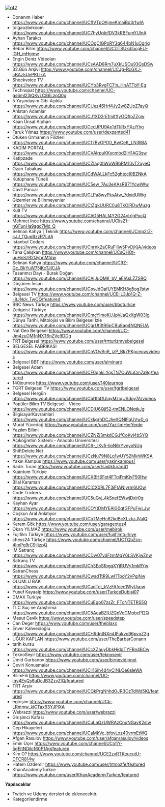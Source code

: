 

<a href="#"><img src="https://i.ibb.co/cNrVPK4/r42.png" alt="r42" border="0"></a>

- Donanım Haber 
https://www.youtube.com/channel/UCfIVTpOAjmeKmaiBd3rfwlA
- tolgaozbekcom
https://www.youtube.com/channel/UC7hyUqIcfDV3kRBFumYUlnA
- Ayhan Tarakcı 
https://www.youtube.com/channel/UCOgCIGPoRY3q644bN1uOg4g
- Bebar Bilim
https://www.youtube.com/channel/UCDTSUkdlbcgEU-IGH_mHgmw
- Engin Deniz Videoları 
https://www.youtube.com/channel/UCsAAD8Rm7uXkUSOu93QsDSw
- 32.Gün Arşivi 
https://www.youtube.com/channel/UCJg-RcGXJ-cBAz5UePKLlkA
- Shockvoice TV 
https://www.youtube.com/channel/UCYb3RvgFC7In_HnATTbY-Eg
- Technopat 
https://www.youtube.com/channel/UC-gs6ml23jQKvLC86LzpQ0g
- 5 Yaşındayım Gibi Açıkla
https://www.youtube.com/channel/UCUez46Hrf4Jy2w8ZUoZ7ayQ
- Anlatan Adamlar 
https://www.youtube.com/channel/UCJ1XD2rEfmifXyOQflpZZgw
- Kaan Ünsal Alphan 
https://www.youtube.com/channel/UCcdJPU9Ax1dTIiRxYXziYhg
- Faruk Yılmaz 
https://www.youtube.com/user/dexpanted41
- Ötüken Ormanının Filizleri
https://www.youtube.com/channel/UC17ByOPG0_BwCeK_LN3IlBA
- KADİM PORTAL
https://www.youtube.com/channel/UCVAlrpuKKsqmbd2lH1AG3sw
- Katipzade
https://www.youtube.com/channel/UCZIaq0hWuWBbRM10vT2uyeQ
- Ozan Tabakası
https://www.youtube.com/channel/UCdWALLkFc52ghtccl0BZNkA
- Kütüphane Tüneli
https://www.youtube.com/channel/UC5ew_7Au3eKAsRB71YcwiWw
- Cavit Pancar 
https://www.youtube.com/channel/UCLPa8wyPksAtw_7dxidUWig
- Gizemler ve Bilinmeyenler 
https://www.youtube.com/channel/UCtZgkUURC0u8TkOlRDwMuzg
- Kült TV 
https://www.youtube.com/channel/UCAG5HALf4Y2G24ytrlgPocQ
- Mehmet Ince
https://www.youtube.com/channel/UClis21-nGFunHa9agc7Md_Q
- Selman Kahya | Teknik
https://www.youtube.com/channel/UCmp2rZ-cJJ_TQupBzzR7LdA
- Istanbul Coders
https://www.youtube.com/channel/UCnrnk2aCRuFillw5PvDjKjA/videos
- Taha Çalışkan
https://www.youtube.com/channel/UCsQHOt-uuHvSzR2QyhnMfdw
- Selman Kahya 
https://www.youtube.com/channel/UC9Z-Gc_BkYuW75jKcTJICJA
- Tasarımcı Dayı - Burak Doğan
https://www.youtube.com/channel/UCAjJuQMK_bV_eElAsLZZSRQ
- Düşünen İnsan
https://www.youtube.com/channel/UCpvJdOafUYEMKH8g5og7ptw
- Belgesel TV
https://www.youtube.com/channel/UCE-L3Jp1Q-Z--8JNck_TwOQ/featured
- BBC News Türkçe
https://www.youtube.com/user/bbcturkce
- Zeitgeist Türkiye
https://www.youtube.com/channel/UCmcYlmoKUJpVJaQxXgW03Ig
- Dünya Tarihi, Mitolojisi ve Bilim Belgesel İzle
https://www.youtube.com/channel/UCgrUt3tR6pCBu8ag4NQNEUA
- Nat Geo Belgesel
https://www.youtube.com/channel/UC-Jm4zuOM1nNXT6nZVe9DDg
- TRT Belgesel 
https://www.youtube.com/user/trtturizmvebelgesel
- BELGESEL FABRİKASI
https://www.youtube.com/channel/UCnVOvBnR_jzP_Bk7PKpceow/videos
- Belgesel BBT
https://www.youtube.com/user/alminaro
- Belgesel Adam 
https://www.youtube.com/channel/UCF0qhkLYqsTN7OuWuCm7a9g/featured
- 140journos 
https://www.youtube.com/user/140journos
- TGRT Belgesel TV
https://www.youtube.com/user/tgrtbelgesel
- Belgesel Hergün
https://www.youtube.com/channel/UCbI1tI4fUIqyMziqUSdoy7A/videos
- Popüler Bilim TV Belgesel - Video
https://www.youtube.com/channel/UCDIU6Qjl52-tmENLONqtkJg
- BilgisayarKavramlari
https://www.youtube.com/channel/UCkkgrhDCJheXQNIFqUVw0_g
- Murat Yücedağ
https://www.youtube.com/user/YazilimHerYerde
- Yazılım Bilimi
https://www.youtube.com/channel/UCZNZj3mkdCGJfCoKyl4bSYQ
- Açıköğretim Sistemi - Anadolu Üniversitesi 
https://www.youtube.com/channel/UC6-_IKv5-IipN6rYvnyoNUg
- ShiftDelete.Net 
https://www.youtube.com/channel/UCzNu79N8Lq1wUY52MkhWKSA
- Yakın Kampüs
https://www.youtube.com/user/yakinkampus1
- Sadık Turan
https://www.youtube.com/user/sadikturan41
- Kuantum Türkiye
https://www.youtube.com/channel/UCXBH6Fot4FTqiFmKjyF50Hw
- Bilal Karaman
https://www.youtube.com/channel/UCICX0RL7F3iFtANIyrm6UOw
- Code Trickers
https://www.youtube.com/channel/UC5uGvj_4kSnefEWwjDxlr0g
- Kayhan Ayar
https://www.youtube.com/channel/UCOYtDMYEAlG0qtGFPuFwLJw
- Coşkun Aral Anlatıyor
https://www.youtube.com/channel/UCbTMeHc82kdBcXLzkzJValQ
- Kerem Gök 
https://www.youtube.com/user/garageotuz4
- Okan YILMAZ
https://www.youtube.com/user/mebirok
- Fujifilm Türkiye
https://www.youtube.com/user/fujifilmturkiye
- chess24 Türkçe
https://www.youtube.com/channel/UCTQbZcv-4ImPg9rC9jIjzpQ
- IM Satranç
https://www.youtube.com/channel/UCDw07vdFzmMqY6LSVKjwZnw
- Satranç TV
https://www.youtube.com/channel/UCh3EoSfbgqXYjRUVy1mkRYw
- SatranChess
https://www.youtube.com/channel/UCwsdTtR9Lwl1TpoY2vPgjNw
- OLUMLU BAK 
https://www.youtube.com/channel/UCadTei_kVzFAfcec1WyUspw
- Yusuf Kayaalp 
https://www.youtube.com/user/TurkceDublaj07
- DMAX Turkiye 
https://www.youtube.com/channel/UCuEgo07zsZr_FTcNTETRS5Q
- TLC Suç ve Araştırma
https://www.youtube.com/channel/UC5AeaBZIUZQpVeGMobcPI2Q
- Mesut Çevik
https://www.youtube.com/user/speedstep
- Can Deger
https://www.youtube.com/user/theblaxx
- Enver Kahvecioğlu
https://www.youtube.com/channel/UCHRdntNXmUFukvo96pvnZ2g
- UĞUR KAPLAN
https://www.youtube.com/user/TheBarbarConann
- tarih kursu
https://www.youtube.com/channel/UCcXZauyDbkHjddTYFBn4BCw
- TeknoSeyir 
https://www.youtube.com/user/teknoseyir
- Ümid Gurbanov
https://www.youtube.com/user/birnevidipnot
- Çeviri Konuşmalar
https://www.youtube.com/channel/UCiI16ih4d4yCINLOe6sleWA
- BilimFili
https://www.youtube.com/channel/UC-iqy4EyQs6uDcJB3ZzvZIQ/featured
- TRT Arşiv 
https://www.youtube.com/channel/UCQkPrgNhhdOJR3OzTdWd5lQ/featured
- egirişim
https://www.youtube.com/channel/UCb-LRmmw_klCTax93YJPlXA
- Webrazzi 
https://www.youtube.com/user/webrazzi
- Girişimci Kafası
https://www.youtube.com/channel/UCuLaQzUWRAzCnoNGavK2sIw
- Cep Hikayeleri 
https://www.youtube.com/channel/UCaMkVc_bfovLxz40vrmEtWQ
- Afgan Rasulov 
https://www.youtube.com/user/afganrasulov/videos
- Emin Üçer
https://www.youtube.com/channel/UCofiY-5gEItNDilc160P1Ag/featured
- Kim O?
https://www.youtube.com/channel/UCE2zvRTKeucutU-DFCR814w
- Hatem Özdemir
https://www.youtube.com/user/htmozfe/featured
- KhanAcademyTurkce 
https://www.youtube.com/user/KhanAcademyTurkce/featured

**Yapılacaklar**

- Twitch ve Udemy dersleri de eklenecektir.
- Kategorilendirme
